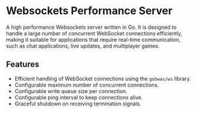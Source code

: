 # Websockets Performance Server

A high performance Websockets server written in Go. It is designed to handle a large number of concurrent WebSocket connections efficiently, making it suitable for applications that require real-time communication, such as chat applications, live updates, and multiplayer games.

## Features

- Efficient handling of WebSocket connections using the `gobwas/ws` library.
- Configurable maximum number of concurrent connections.
- Configurable write queue size per connection.
- Configurable ping interval to keep connections alive.
- Graceful shutdown on receiving termination signals.
